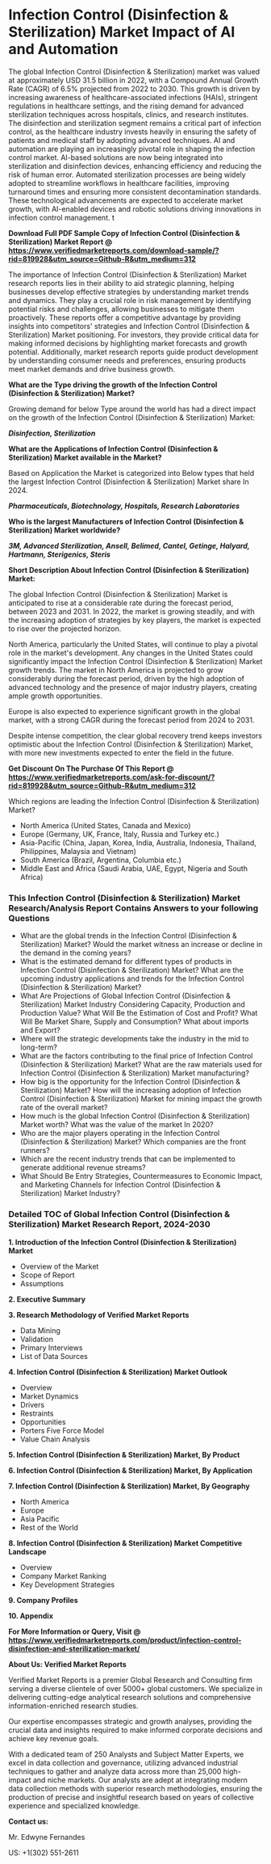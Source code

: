<meta name="title" content="Global  Infection Control (Disinfection & Sterilization) Market Impact of AI and Automation"><meta name="description" content="  The global Infection Control (Disinfection & Sterilization) market was valued at approximately USD 31.5 billion in 2022, with a Compound Annual Growth Rate (CAGR) of 6."><meta name="title" content=" Infection Control (Disinfection & Sterilization) Market Size, Share, Scope, Trends, Growth, Opportunities, Analysis, Forecast"> <h1>Infection Control (Disinfection & Sterilization) Market Impact of AI and Automation</h1> The global Infection Control (Disinfection & Sterilization) market was valued at approximately USD 31.5 billion in 2022, with a Compound Annual Growth Rate (CAGR) of 6.5% projected from 2022 to 2030. This growth is driven by increasing awareness of healthcare-associated infections (HAIs), stringent regulations in healthcare settings, and the rising demand for advanced sterilization techniques across hospitals, clinics, and research institutes. The disinfection and sterilization segment remains a critical part of infection control, as the healthcare industry invests heavily in ensuring the safety of patients and medical staff by adopting advanced techniques. AI and automation are playing an increasingly pivotal role in shaping the infection control market. AI-based solutions are now being integrated into sterilization and disinfection devices, enhancing efficiency and reducing the risk of human error. Automated sterilization processes are being widely adopted to streamline workflows in healthcare facilities, improving turnaround times and ensuring more consistent decontamination standards. These technological advancements are expected to accelerate market growth, with AI-enabled devices and robotic solutions driving innovations in infection control management. t</p><p id="" class=""><strong>Download Full PDF Sample Copy of Infection Control (Disinfection & Sterilization) Market Report @ <a href="https://www.verifiedmarketreports.com/download-sample/?rid=819928&utm_source=Github-R&utm_medium=312" target="_blank">https://www.verifiedmarketreports.com/download-sample/?rid=819928&utm_source=Github-R&utm_medium=312</a></strong></p><p>The importance of&nbsp;Infection Control (Disinfection & Sterilization) Market research reports lies in their ability to aid strategic planning, helping businesses develop effective strategies by understanding market trends and dynamics. They play a crucial role in risk management by identifying potential risks and challenges, allowing businesses to mitigate them proactively. These reports offer a competitive advantage by providing insights into competitors' strategies and Infection Control (Disinfection & Sterilization) Market positioning. For investors, they provide critical data for making informed decisions by highlighting market forecasts and growth potential. Additionally, market research reports guide product development by understanding consumer needs and preferences, ensuring products meet market demands and drive business growth.</p><p><strong>What are the&nbsp;Type driving the growth of the Infection Control (Disinfection & Sterilization) Market?</strong></p><p id="" class="">Growing demand for below Type around the world has had a direct impact on the growth of the Infection Control (Disinfection & Sterilization) Market:</p><em><strong>Disinfection, Sterilization</strong></em></p><strong>What are the&nbsp;Applications&nbsp;of Infection Control (Disinfection & Sterilization) Market available in the Market?</strong></p><p id="" class="">Based on Application the Market is categorized into Below types that held the largest Infection Control (Disinfection & Sterilization) Market share In 2024.</p><em><strong>Pharmaceuticals, Biotechnology, Hospitals, Research Laboratories</strong></em></p><strong>Who is the largest Manufacturers of Infection Control (Disinfection & Sterilization) Market worldwide?</strong></p><p><em><strong>3M, Advanced Sterilization, Ansell, Belimed, Cantel, Getinge, Halyard, Hartmann, Sterigenics, Steris</strong></em></p><p id="" class=""><strong>Short Description About Infection Control (Disinfection & Sterilization) Market:</strong></p><p>The global Infection Control (Disinfection & Sterilization) Market is anticipated to rise at a considerable rate during the forecast period, between 2023 and 2031. In 2022, the market is growing steadily, and with the increasing adoption of strategies by key players, the market is expected to rise over the projected horizon.</p><p>North America, particularly the United States, will continue to play a pivotal role in the market's development. Any changes in the United States could significantly impact the Infection Control (Disinfection & Sterilization) Market growth trends. The market in North America is projected to grow considerably during the forecast period, driven by the high adoption of advanced technology and the presence of major industry players, creating ample growth opportunities.</p><p>Europe is also expected to experience significant growth in the global market, with a strong CAGR during the forecast period from 2024 to 2031.</p><p>Despite intense competition, the clear global recovery trend keeps investors optimistic about the Infection Control (Disinfection & Sterilization) Market, with more new investments expected to enter the field in the future.</p><p id="" class=""><strong>Get Discount On The Purchase Of This Report @ <a href="https://www.verifiedmarketreports.com/ask-for-discount/?rid=819928&utm_source=Github-R&utm_medium=312" target="_blank">https://www.verifiedmarketreports.com/ask-for-discount/?rid=819928&utm_source=Github-R&utm_medium=312</a></strong></p>Which regions are leading the Infection Control (Disinfection & Sterilization) Market?</p><ul><li>North America (United States, Canada and Mexico)</li><li>Europe (Germany, UK, France, Italy, Russia and Turkey etc.)</li><li>Asia-Pacific (China, Japan, Korea, India, Australia, Indonesia, Thailand, Philippines, Malaysia and Vietnam)</li><li>South America (Brazil, Argentina, Columbia etc.)</li><li>Middle East and Africa (Saudi Arabia, UAE, Egypt, Nigeria and South Africa)</li></ul><h3 id="" class="">This Infection Control (Disinfection & Sterilization) Market Research/Analysis Report Contains Answers to your following Questions</h3><ul><li>What are the global trends in the Infection Control (Disinfection & Sterilization) Market? Would the market witness an increase or decline in the demand in the coming years?</li><li>What is the estimated demand for different types of products in Infection Control (Disinfection & Sterilization) Market? What are the upcoming industry applications and trends for the Infection Control (Disinfection & Sterilization) Market?</li><li>What Are Projections of Global Infection Control (Disinfection & Sterilization) Market Industry Considering Capacity, Production and Production Value? What Will Be the Estimation of Cost and Profit? What Will Be Market Share, Supply and Consumption? What about imports and Export?</li><li>Where will the strategic developments take the industry in the mid to long-term?</li><li>What are the factors contributing to the final price of Infection Control (Disinfection & Sterilization) Market? What are the raw materials used for Infection Control (Disinfection & Sterilization) Market manufacturing?</li><li>How big is the opportunity for the Infection Control (Disinfection & Sterilization) Market? How will the increasing adoption of Infection Control (Disinfection & Sterilization) Market for mining impact the growth rate of the overall market?</li><li>How much is the global Infection Control (Disinfection & Sterilization) Market worth? What was the value of the market In 2020?</li><li>Who are the major players operating in the Infection Control (Disinfection & Sterilization) Market? Which companies are the front runners?</li><li>Which are the recent industry trends that can be implemented to generate additional revenue streams?</li><li>What Should Be Entry Strategies, Countermeasures to Economic Impact, and Marketing Channels for Infection Control (Disinfection & Sterilization) Market Industry?</li></ul><h3 id="" class="">Detailed TOC of Global Infection Control (Disinfection & Sterilization) Market Research Report, 2024-2030</h3><p id="" class=""><strong>1. Introduction of the Infection Control (Disinfection & Sterilization) Market</strong></p><ul><li>Overview of the Market</li><li>Scope of Report</li><li>Assumptions</li></ul><p id="" class=""><strong>2. Executive Summary</strong></p><p id="" class=""><strong>3. Research Methodology of Verified Market Reports</strong></p><ul><li>Data Mining</li><li>Validation</li><li>Primary Interviews</li><li>List of Data Sources</li></ul><p id="" class=""><strong>4. Infection Control (Disinfection & Sterilization) Market Outlook</strong></p><ul><li>Overview</li><li>Market Dynamics</li><li>Drivers</li><li>Restraints</li><li>Opportunities</li><li>Porters Five Force Model</li><li>Value Chain Analysis</li></ul><p id="" class=""><strong>5. Infection Control (Disinfection & Sterilization) Market, By Product</strong></p><p id="" class=""><strong>6. Infection Control (Disinfection & Sterilization) Market, By Application</strong></p><p id="" class=""><strong>7. Infection Control (Disinfection & Sterilization) Market, By Geography</strong></p><ul><li>North America</li><li>Europe</li><li>Asia Pacific</li><li>Rest of the World</li></ul><p id="" class=""><strong>8. Infection Control (Disinfection & Sterilization) Market Competitive Landscape</strong></p><ul><li>Overview</li><li>Company Market Ranking</li><li>Key Development Strategies</li></ul><p id="" class=""><strong>9. Company Profiles</strong></p><p id="" class=""><strong>10. Appendix</strong></p><p id="" class=""><strong>For More Information or Query, Visit @ <a href="https://www.verifiedmarketreports.com/product/infection-control-disinfection-and-sterilization-market/" target="_blank">https://www.verifiedmarketreports.com/product/infection-control-disinfection-and-sterilization-market/</a></strong></p><p id="" class=""><strong>About Us: Verified Market Reports</strong></p><p id="" class="">Verified Market Reports is a premier Global Research and Consulting firm serving a diverse clientele of over 5000+ global customers. We specialize in delivering cutting-edge analytical research solutions and comprehensive information-enriched research studies.</p><p id="" class="">Our expertise encompasses strategic and growth analyses, providing the crucial data and insights required to make informed corporate decisions and achieve key revenue goals.</p><p id="" class="">With a dedicated team of 250 Analysts and Subject Matter Experts, we excel in data collection and governance, utilizing advanced industrial techniques to gather and analyze data across more than 25,000 high-impact and niche markets. Our analysts are adept at integrating modern data collection methods with superior research methodologies, ensuring the production of precise and insightful research based on years of collective experience and specialized knowledge.</p><p id="" class=""><strong>Contact us:</strong></p><p id="" class="">Mr. Edwyne Fernandes</p><p id="" class="">US: +1(302) 551-2611</p>